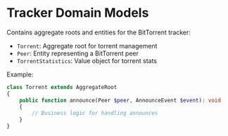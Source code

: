 # Tracker Domain Models

Contains aggregate roots and entities for the BitTorrent tracker:
- `Torrent`: Aggregate root for torrent management
- `Peer`: Entity representing a BitTorrent peer
- `TorrentStatistics`: Value object for torrent stats

Example:
```php
class Torrent extends AggregateRoot
{
    public function announce(Peer $peer, AnnounceEvent $event): void
    {
        // Business logic for handling announces
    }
}
```